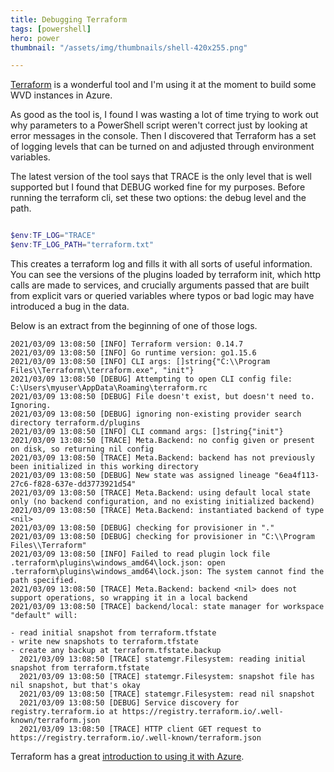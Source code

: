 ```yaml
---
title: Debugging Terraform
tags: [powershell]
hero: power
thumbnail: "/assets/img/thumbnails/shell-420x255.png"

---
```


<a href="https://www.terraform.io">Terraform</a> is a wonderful tool and I'm using it at the moment to build some WVD instances in Azure.

As good as the tool is, I found I was wasting a lot of time trying to work out why parameters to a PowerShell script weren't correct just by looking at error messages in the console. Then I discovered
that Terraform has a set of logging levels that can be turned on and adjusted through environment variables.

The latest version of the tool says that TRACE is the only level that is well supported but I found that DEBUG worked fine for my purposes. Before running the terraform cli, set these two
options: the debug level and the path.

```powershell

$env:TF_LOG="TRACE"
$env:TF_LOG_PATH="terraform.txt"

```

This creates a terraform log and fills it with all sorts of useful information. You can see the versions of the plugins loaded by terraform init, which http calls are made to services, and crucially
arguments passed that are built from explicit vars or queried variables where typos or bad logic may have introduced a bug in the data.

Below is an extract from the beginning of one of those logs.

```shell
2021/03/09 13:08:50 [INFO] Terraform version: 0.14.7  
2021/03/09 13:08:50 [INFO] Go runtime version: go1.15.6
2021/03/09 13:08:50 [INFO] CLI args: []string{"C:\\Program Files\\Terraform\\terraform.exe", "init"}
2021/03/09 13:08:50 [DEBUG] Attempting to open CLI config file: C:\Users\myuser\AppData\Roaming\terraform.rc
2021/03/09 13:08:50 [DEBUG] File doesn't exist, but doesn't need to. Ignoring.
2021/03/09 13:08:50 [DEBUG] ignoring non-existing provider search directory terraform.d/plugins
2021/03/09 13:08:50 [INFO] CLI command args: []string{"init"}
2021/03/09 13:08:50 [TRACE] Meta.Backend: no config given or present on disk, so returning nil config
2021/03/09 13:08:50 [TRACE] Meta.Backend: backend has not previously been initialized in this working directory
2021/03/09 13:08:50 [DEBUG] New state was assigned lineage "6ea4f113-27c6-f828-637e-dd3773921d54"
2021/03/09 13:08:50 [TRACE] Meta.Backend: using default local state only (no backend configuration, and no existing initialized backend)
2021/03/09 13:08:50 [TRACE] Meta.Backend: instantiated backend of type <nil>
2021/03/09 13:08:50 [DEBUG] checking for provisioner in "."
2021/03/09 13:08:50 [DEBUG] checking for provisioner in "C:\\Program Files\\Terraform"
2021/03/09 13:08:50 [INFO] Failed to read plugin lock file .terraform\plugins\windows_amd64\lock.json: open .terraform\plugins\windows_amd64\lock.json: The system cannot find the path specified.
2021/03/09 13:08:50 [TRACE] Meta.Backend: backend <nil> does not support operations, so wrapping it in a local backend
2021/03/09 13:08:50 [TRACE] backend/local: state manager for workspace "default" will:

- read initial snapshot from terraform.tfstate
- write new snapshots to terraform.tfstate
- create any backup at terraform.tfstate.backup
  2021/03/09 13:08:50 [TRACE] statemgr.Filesystem: reading initial snapshot from terraform.tfstate
  2021/03/09 13:08:50 [TRACE] statemgr.Filesystem: snapshot file has nil snapshot, but that's okay
  2021/03/09 13:08:50 [TRACE] statemgr.Filesystem: read nil snapshot
  2021/03/09 13:08:50 [DEBUG] Service discovery for registry.terraform.io at https://registry.terraform.io/.well-known/terraform.json
  2021/03/09 13:08:50 [TRACE] HTTP client GET request to https://registry.terraform.io/.well-known/terraform.json
  ```

Terraform has a great <a href="https://learn.hashicorp.com/collections/terraform/azure-get-started">introduction to using it with Azure</a>.

